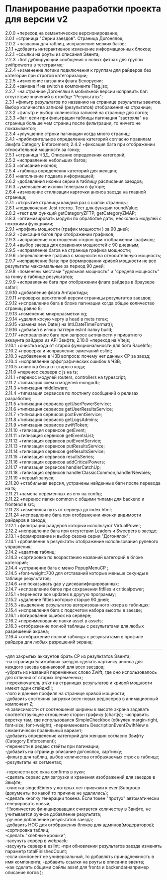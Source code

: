 # Планирование разработки проекта для версии v2

2.0.0 +переход на семантическое версионирование;  
2.0.1 +страница "Серии заездов". Страница Догонялок;  
2.0.2 +названия для таблиц, исправление мелких багов;  
2.1.1 +добавить интерактивное изменение информационных блоков;  
2.2.1 +ссылки на роуты из описания Эвента;  
2.2.3 +бот дублирующий сообщения о новых фитчах для группы zwiftpowerru в тегеграмме;  
2.2.4 +изменение логики подключения к группам для райдеров без категории при строгой
категоризации;  
2.2.5 +изменение названия флага Белорусии;  
2.2.6 +замена if на switch в компоненте Flag.jsx;  
2.2.7 +на странице Догонялки в мобильной версии исправить баг: отсутствие значений в столбце
"Результаты";  
2.3.1 +фильтр результатов по названию на странице результаты эвентов. Выбор количества записей
(результатов) отображения на странице;  
2.3.2 +фильтр и выбор количества записей на странице для логов;  
2.3.3 +баг: если при фильтрации таблицы пагинация "застряла" на странице больше чем страниц
после фильтрации, то ничего не показывается;  
2.3.4 +улучшение строки пагинации когда много страниц;  
2.4.1 +приблизительное определение категорий согласно правилам Звифта Category Enforcement;
2.4.2 +фиксация бага при отображении относительной мощности за гонку;  
2.5.1 +страница ЧЗД. Описание определения категорий;  
2.5.2 +исправление небольших багов;  
2.5.3 +описание иконок;  
2.5.4 +таблица определения категорий для женщин;  
2.6.1 +наполнение подвала информацией;  
2.6.2 +добавления иконки серии в таблицу расписания заездов;  
2.6.3 +уменьшение иконки телеграм в футоре;  
2.6.4 +изменение стилизации карточки анонса заезда на главной странице;  
2.7.1 +открытие страницы каждый раз с шапки страницы;  
2.8.1 +подключение Jest тестов. Тест для функции roundValue;  
2.8.2 +тест для функций getCategoryZFTP, getCategoryZMAP;  
2.8.3 +оптимизировать модули по обработке даты, несколько модулей с похожими функциями;  
2.9.1 +профиль мощности (график мощности ) за 90 дней;  
2.9.2 +фиксация багов при отображении графиков;  
2.9.3 +исправление соотношения сторон при отображении графиков;  
2.9.4 +выбор заезда для сравнения мощностей с 90 дневным;  
2.9.5 +исправление багов на странице графика мощности;  
2.9.6 +переключение графика с мощности на относительную мощность;  
2.9.7 +исправление бага: при формировании кривой мощности не все результаты максимальные за
период 90 дней;  
2.9.8 +поменяны местами "удельная мощность" и "средняя мощность" за гонку в таблице
результатов;  
2.9.9 +исправление бага при отображении флага райдера в браузере safari;  
2.9.10 +добавление флага Антарктиды;  
2.9.11 +проверка десктопной версии страницы результатов заездов;  
2.9.12 +исправление бага в блоке пагинации когда общее количество страниц равно 8;  
2.9.13 +изменение микроразметки og;  
2.9.14 +удалил косую черту в head в meta тегах;  
2.9.15 +замена new Date() на Intl.DateTimeFormat();  
2.9.16 +добавил в игнор паттерн eslint папку build;  
2.9.17 +исправление бага при запросе активности у приватного аккаунта райдера из API Звифта;
2.10.0 +переход на Vitejs;  
2.10.1 +очистка кода от старой функциональности для бота RaceInfo;  
2.10.2 +проверка и исправление замечаний eslint;  
2.10.3 +добавление в ЧЗВ вопроса: почему нет данных CP за заезд;  
2.10.4 +исправление орфографических ошибок в ЧЗВ;  
2.10.5 +очистка бэка от старого кода;  
2.11.0 +перенос сервера с js на ts;  
2.11.1 +перенос модулей routers, controllers на typescript;  
2.11.2 +типизация схем и моделей mongodb;  
2.11.3 +типизация middleware;  
2.11.4 +типизация сервисов по постингу сообщений о релизах разработки;  
2.11.5 +типизация сервисов getUserPowerService;  
2.11.6 +типизация сервисов getUserResultsService;  
2.11.7 +типизация сервисов postEventService;  
2.11.8 +типизация сервисов getLogsAdmins;  
2.11.9 +типизация сервисов zwiftToken;  
2.11.10 +типизация сервисов getEvent;  
2.11.11 +типизация сервисов getEventsList;  
2.11.12 +типизация сервисов putEventService;  
2.11.13 +типизация сервисов putResultsService;  
2.11.14 +типизация сервисов getResultsService;  
2.11.15 +типизация сервисов resultsSeries;  
2.11.16 +типизация сервисов addCriticalPowers;  
2.11.17 +типизация сервисов handlerCatchUp;  
2.11.18 +типизация сервисов handlerClassicCommon,handlerNewbies;  
2.11.19 +первый запуск;  
2.11.20 +стабильная версия, устранены найденные баги после перевода на ts;  
2.11.21 +замена переменных из env на config;  
2.11.22 +перенос папки common c общими типами для backend и frontend в src;  
2.11.23 +изменился путь от сервера до index.html;  
2.11.24 +исправление бага при отображении иконки видимости райдеров в заезде;  
2.12.1 +фильтрация райдеров которыи используют VirtualPower;  
2.12.2 +исправление бага при отсутствии Leaders и Sweepers в заезде;  
2.13.1 +формирование и выбор сезона серии "Догонялок";  
2.14.1 +добавление в результаты отображение использования рулевого управления;  
2.14.2 +адаптив таблиц;  
2.14.3 +сортировка по возрастанию названий категорий в блоке категорий;  
2.14.4 +устранение бага с меню PopupMenuCP ;  
2.14.5 +font-weight:700 для отставаний которые меньше секунды в таблице результатов;  
2.14.6 +не показывать gap у дисквалифицированных;  
2.14.7 +исправление багов при сохранении fitfiles и criticalpower;  
2.15.1 +перенести все updates в другую программу;  
2.15.2 +удаление fifties которые старше 90 дней;  
2.15.3 +выделение результатов авторизованного юзера в таблицах;  
2.15.4 +исправления бага с подсчетом набора высоты в заезде;  
2.16.1 +логирование ошибок на сервере;  
2.16.2 +переименование папки asset в assets;  
2.16.3 +отображение полной таблицы с результатами для любых разрешений экрана;  
2.16.4 +отображение полной таблицы с результатами в профиле райдера для любых разрешений экрана;

---

-для закрытых аккаунтов брать CP из результатов Эвента;  
-на страницы Ближайших заездов сделать картинку анонса для каждого заезда одинаковой для всех
заездов;  
-убрать из названий переменных слово Zwift, где оно использовалось для отличия от старых
переменных;  
-переключатель вт/кг на страницах результатов и кривой мощности имеют один стейдж!!!;  
-лого и данные профиля на странице кривой мощности;  
-добавить состояния загрузки всех новых редюсеров в анимационный компонент Z;  
-в зависимости от соотношения ширины к высоте экрана задавать соответствующее отношение сторон
графику (chartjs); -исправить верстку там, где использовался SimpleCheckbox (обнулен
margin-right, font-size, font-weight); -переименовать DescriptionEventZwiftNew в семантически
правильный вариант;  
-добавить определение категорий для женщин согласно Звифту (Category Enforcement);  
-перенести в редакс стейты при пагинации;  
-добавить на страницу описание догонялок, картинку;  
-фильтр для таблиц, выбор количества отображаемых строк в таблице; -результаты на сегментах;

-перенести все окна confirms в хуки;  
-сделать сервис для загрузки и хранения изображений для заездов в Звифте;  
-очистка singedEiders у которых нет привязки к eventSubgroup (документы по какой то причине не
удалились);  
-сделать кнопку генерации токена. Если токен "протух" автоматически генерировать новый;  
-!!!количество финишировавших считается количеству в Звифте, не учитывается ручное добавление
результата;  
-ручное добавление результатов заезда;  
-добавить HOC для отображения блоков для админов(модераторов);  
-сортировка таблиц;  
-сделать "хлебные крошки";  
-засунуть сервер в webpack;  
-засунуть сервер в eslint; -при обновлении результатов заезда изменять параметр
totalFinishedCount;  
-если компонент не универсальный, то добавлять принадлежность в имя компонента; -добавить ссылки
на роуты в описание эвента;  
-как сделать общими файлы asset для fronta и backenda(например описание логов );

